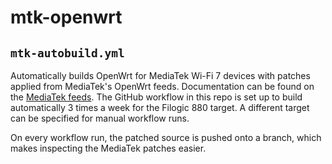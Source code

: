 # mtk-openwrt

## ```mtk-autobuild.yml```

Automatically builds OpenWrt for MediaTek Wi-Fi 7 devices with patches applied from MediaTek's OpenWrt feeds. Documentation can be found on the [MediaTek feeds](https://git01.mediatek.com/plugins/gitiles/openwrt/feeds/mtk-openwrt-feeds/+/refs/heads/master/autobuild/unified/). The GitHub workflow in this repo is set up to build automatically 3 times a week for the Filogic 880 target. A different target can be specified for manual workflow runs.

On every workflow run, the patched source is pushed onto a branch, which makes inspecting the MediaTek patches easier.
